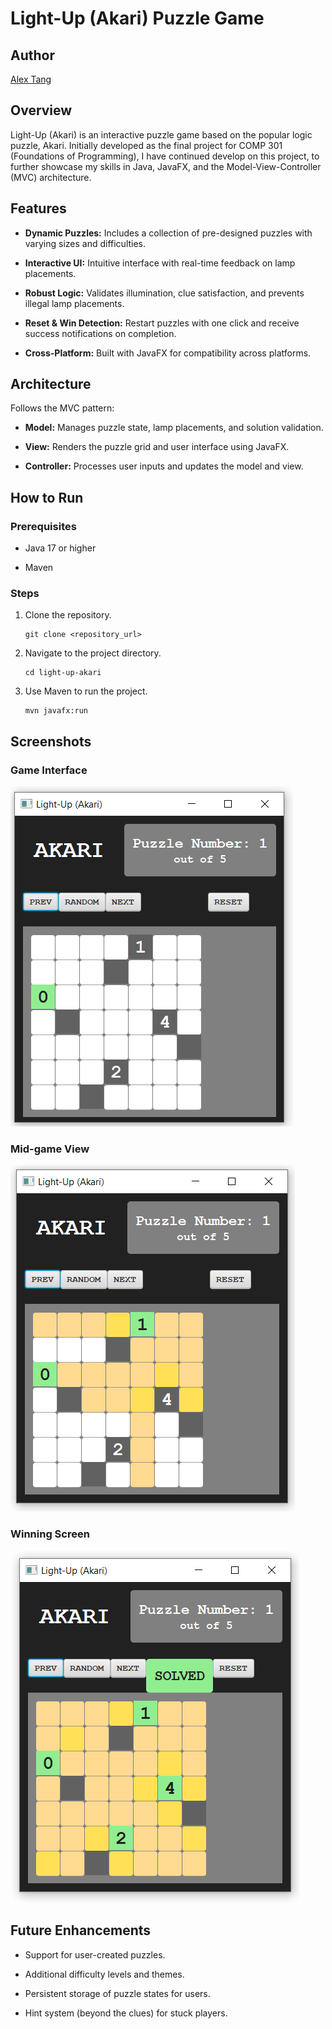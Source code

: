 # Light-Up (Akari) Puzzle Game

## Author

[Alex Tang](https://github.com/alex-h-tang)

## Overview
Light-Up (Akari) is an interactive puzzle game based on the popular logic puzzle, Akari. Initially developed as the final project for COMP 301 (Foundations of Programming), I have continued develop on this project, to further showcase my skills in Java, JavaFX, and the Model-View-Controller (MVC) architecture.

## Features

-   **Dynamic Puzzles:** Includes a collection of pre-designed puzzles with varying sizes and difficulties.
    
-   **Interactive UI:** Intuitive interface with real-time feedback on lamp placements.
    
-   **Robust Logic:** Validates illumination, clue satisfaction, and prevents illegal lamp placements.
    
-   **Reset & Win Detection:** Restart puzzles with one click and receive success notifications on completion.
    
-   **Cross-Platform:** Built with JavaFX for compatibility across platforms.
    

## Architecture

Follows the MVC pattern:

-   **Model:** Manages puzzle state, lamp placements, and solution validation.
    
-   **View:** Renders the puzzle grid and user interface using JavaFX.
    
-   **Controller:** Processes user inputs and updates the model and view.
    

## How to Run

### Prerequisites

-   Java 17 or higher
    
-   Maven
    

### Steps

1.  Clone the repository.
    
    ```
    git clone <repository_url>
    ```
    
2.  Navigate to the project directory.
    
    ```
    cd light-up-akari
    ```
    
3.  Use Maven to run the project.
    
    ```
    mvn javafx:run
    ```
    

## Screenshots

### Game Interface
![Puzzle Grid Example](images/puzzle-grid.PNG)

### Mid-game View
![Mid Game View](images/mid-game.png)

### Winning Screen
![Won Game View](images/win-message.PNG)


## Future Enhancements

-   Support for user-created puzzles.
    
-   Additional difficulty levels and themes.
    
-   Persistent storage of puzzle states for users.
    
-   Hint system (beyond the clues) for stuck players.